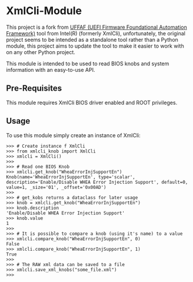 # XmlCli-Module

This project is a fork from [UFFAF (UEFI Firmware Foundational Automation
Framework)](https://github.com/intel/xml-cli) tool from Intel(R) (formerly
XmlCli), unfortunately, the original project seems to be intended as a
standalone tool rather than a Python module, this project aims to update the
tool to make it easier to work with on any other Python project.

This module is intended to be used to read BIOS knobs and system information
with an easy-to-use API.


## Pre-Requisites
This module requires XmlCli BIOS driver enabled and ROOT privileges.

## Usage

To use this module simply create an instance of XmlCli:
```
>>> # Create instance f XmlCli
>>> from xmlcli_knob import XmlCli
>>> xmlcli = XmlCli()
>>> 
>>> # Read one BIOS Knob
>>> xmlcli.get_knob("WheaErrorInjSupportEn")
Knob(name='WheaErrorInjSupportEn', type='scalar', description='Enable/Disable WHEA Error Injection Support', default=0, value=1, _size='01', _offset='0x00AD')
>>> 
>>> # get_kobs returns a dataclass for later usage
>>> knob = xmlcli.get_knob("WheaErrorInjSupportEn") 
>>> knob.description
'Enable/Disable WHEA Error Injection Support'
>>> knob.value
1
>>> 
>>> # It is possible to compare a knob (using it's name) to a value
>>> xmlcli.compare_knob("WheaErrorInjSupportEn", 0)
False
>>> xmlcli.compare_knob("WheaErrorInjSupportEn", 1)
True
>>> 
>>> # The RAW xml data can be saved to a file
>>> xmlcli.save_xml_knobs("some_file.xml")
>>> 
```
